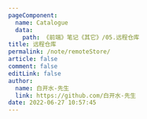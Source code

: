 ```yaml
---
pageComponent: 
  name: Catalogue
  data: 
    path: 《前端》笔记《其它》/05.远程仓库
title: 远程仓库
permalink: /note/remoteStore/
article: false
comment: false
editLink: false
author: 
  name: 白开水-先生
  link: https://github.com/白开水-先生
date: 2022-06-27 10:57:45
---
```

